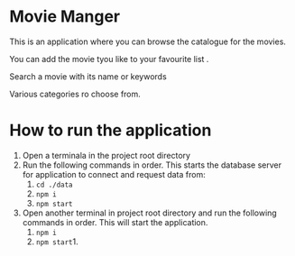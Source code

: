 # Movie Manger

This is an application where you can browse the catalogue for the movies.

You can add the movie tyou like to your favourite list .

Search a movie with its name or keywords

Various categories ro choose from.

# How to run the application

1. Open a terminala in the project root directory
2. Run the following commands in order. This starts the database server for application to connect and request data from: 
    1. `cd ./data`
    2. `npm i`
    3. `npm start`
3. Open another terminal in project root directory and run the following commands in order. This will start the application.
    1. `npm i`
    2. `npm start`1.